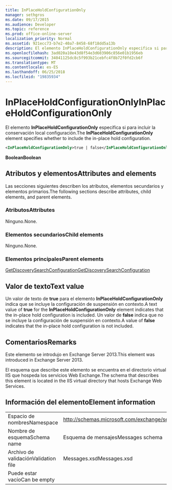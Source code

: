 ```yaml
---
title: InPlaceHoldConfigurationOnly
manager: sethgros
ms.date: 09/17/2015
ms.audience: Developer
ms.topic: reference
ms.prod: office-online-server
localization_priority: Normal
ms.assetid: 921ecc73-b7e2-40a7-8458-68f18dd5a13b
description: El elemento InPlaceHoldConfigurationOnly especifica si para incluir la conservación local configuración.
ms.openlocfilehash: 3ad020a10e43d8f54e3d603906c856e01b1956eb
ms.sourcegitcommit: 34041125dc8c5f993b21cebfc4f8b72f0fd2cb6f
ms.translationtype: MT
ms.contentlocale: es-ES
ms.lasthandoff: 06/25/2018
ms.locfileid: "19835934"
---
```

# <a name="inplaceholdconfigurationonly"></a><span data-ttu-id="36af7-103">InPlaceHoldConfigurationOnly</span><span class="sxs-lookup"><span data-stu-id="36af7-103">InPlaceHoldConfigurationOnly</span></span>

<span data-ttu-id="36af7-104">El elemento **InPlaceHoldConfigurationOnly** especifica si para incluir la conservación local configuración.</span><span class="sxs-lookup"><span data-stu-id="36af7-104">The **InPlaceHoldConfigurationOnly** element specifies whether to include the in-place hold configuration.</span></span> 
  
```XML
<InPlaceHoldConfigurationOnly>true | false</InPlaceHoldConfigurationOnly>
```

 <span data-ttu-id="36af7-105">**Boolean**</span><span class="sxs-lookup"><span data-stu-id="36af7-105">**Boolean**</span></span>
## <a name="attributes-and-elements"></a><span data-ttu-id="36af7-106">Atributos y elementos</span><span class="sxs-lookup"><span data-stu-id="36af7-106">Attributes and elements</span></span>

<span data-ttu-id="36af7-107">Las secciones siguientes describen los atributos, elementos secundarios y elementos primarios.</span><span class="sxs-lookup"><span data-stu-id="36af7-107">The following sections describe attributes, child elements, and parent elements.</span></span>
  
### <a name="attributes"></a><span data-ttu-id="36af7-108">Atributos</span><span class="sxs-lookup"><span data-stu-id="36af7-108">Attributes</span></span>

<span data-ttu-id="36af7-109">Ninguno.</span><span class="sxs-lookup"><span data-stu-id="36af7-109">None.</span></span>
  
### <a name="child-elements"></a><span data-ttu-id="36af7-110">Elementos secundarios</span><span class="sxs-lookup"><span data-stu-id="36af7-110">Child elements</span></span>

<span data-ttu-id="36af7-111">Ninguno.</span><span class="sxs-lookup"><span data-stu-id="36af7-111">None.</span></span>
  
### <a name="parent-elements"></a><span data-ttu-id="36af7-112">Elementos principales</span><span class="sxs-lookup"><span data-stu-id="36af7-112">Parent elements</span></span>

[<span data-ttu-id="36af7-113">GetDiscoverySearchConfiguration</span><span class="sxs-lookup"><span data-stu-id="36af7-113">GetDiscoverySearchConfiguration</span></span>](getdiscoverysearchconfiguration.md)
  
## <a name="text-value"></a><span data-ttu-id="36af7-114">Valor de texto</span><span class="sxs-lookup"><span data-stu-id="36af7-114">Text value</span></span>

<span data-ttu-id="36af7-115">Un valor de texto de **true** para el elemento **InPlaceHoldConfigurationOnly** indica que se incluye la configuración de suspensión en contexto.</span><span class="sxs-lookup"><span data-stu-id="36af7-115">A text value of **true** for the **InPlaceHoldConfigurationOnly** element indicates that the in-place hold configuration is included.</span></span> <span data-ttu-id="36af7-116">Un valor de **false** indica que no se incluye la configuración de suspensión en contexto.</span><span class="sxs-lookup"><span data-stu-id="36af7-116">A value of **false** indicates that the in-place hold configuration is not included.</span></span> 
  
## <a name="remarks"></a><span data-ttu-id="36af7-117">Comentarios</span><span class="sxs-lookup"><span data-stu-id="36af7-117">Remarks</span></span>

<span data-ttu-id="36af7-118">Este elemento se introdujo en Exchange Server 2013.</span><span class="sxs-lookup"><span data-stu-id="36af7-118">This element was introduced in Exchange Server 2013.</span></span>
  
<span data-ttu-id="36af7-119">El esquema que describe este elemento se encuentra en el directorio virtual IIS que hospeda los servicios Web Exchange.</span><span class="sxs-lookup"><span data-stu-id="36af7-119">The schema that describes this element is located in the IIS virtual directory that hosts Exchange Web Services.</span></span>
  
## <a name="element-information"></a><span data-ttu-id="36af7-120">Información del elemento</span><span class="sxs-lookup"><span data-stu-id="36af7-120">Element information</span></span>

|||
|:-----|:-----|
|<span data-ttu-id="36af7-121">Espacio de nombres</span><span class="sxs-lookup"><span data-stu-id="36af7-121">Namespace</span></span>  <br/> |http://schemas.microsoft.com/exchange/services/2006/messages  <br/> |
|<span data-ttu-id="36af7-122">Nombre de esquema</span><span class="sxs-lookup"><span data-stu-id="36af7-122">Schema name</span></span>  <br/> |<span data-ttu-id="36af7-123">Esquema de mensajes</span><span class="sxs-lookup"><span data-stu-id="36af7-123">Messages schema</span></span>  <br/> |
|<span data-ttu-id="36af7-124">Archivo de validación</span><span class="sxs-lookup"><span data-stu-id="36af7-124">Validation file</span></span>  <br/> |<span data-ttu-id="36af7-125">Messages.xsd</span><span class="sxs-lookup"><span data-stu-id="36af7-125">Messages.xsd</span></span>  <br/> |
|<span data-ttu-id="36af7-126">Puede estar vacío</span><span class="sxs-lookup"><span data-stu-id="36af7-126">Can be empty</span></span>  <br/> ||
   

